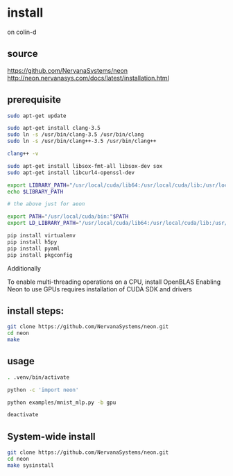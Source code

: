 # install

on colin-d

## source
https://github.com/NervanaSystems/neon
http://neon.nervanasys.com/docs/latest/installation.html


## prerequisite

```bash
sudo apt-get update

sudo apt-get install clang-3.5
sudo ln -s /usr/bin/clang-3.5 /usr/bin/clang
sudo ln -s /usr/bin/clang++-3.5 /usr/bin/clang++

clang++ -v

sudo apt-get install libsox-fmt-all libsox-dev sox
sudo apt-get install libcurl4-openssl-dev

export LIBRARY_PATH="/usr/local/cuda/lib64:/usr/local/cuda/lib:/usr/local/lib:/usr/local/cuda-7.5/targets/x86_64-linux/lib"
echo $LIBRARY_PATH

# the above just for aeon

export PATH="/usr/local/cuda/bin:"$PATH
export LD_LIBRARY_PATH="/usr/local/cuda/lib64:/usr/local/cuda/lib:/usr/local/lib:"$LD_LIBRARY_PATH

pip install virtualenv
pip install h5py
pip install pyaml
pip install pkgconfig
```

Additionally

To enable multi-threading operations on a CPU, install OpenBLAS
Enabling Neon to use GPUs requires installation of CUDA SDK and drivers

## install steps:

```bash
git clone https://github.com/NervanaSystems/neon.git
cd neon
make

```

## usage

```bash
. .venv/bin/activate

python -c 'import neon'

python examples/mnist_mlp.py -b gpu

deactivate
```

## System-wide install

```bash
git clone https://github.com/NervanaSystems/neon.git
cd neon
make sysinstall

```
